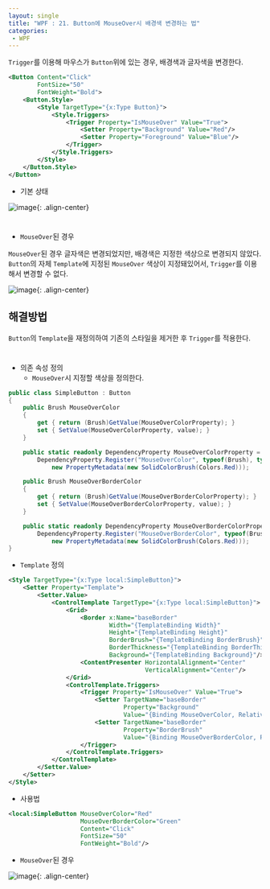 ```yaml
---
layout: single
title: "WPF : 21. Button에 MouseOver시 배경색 변경하는 법"
categories:
 - WPF
---
```


`Trigger`를 이용해 마우스가 `Button`위에 있는 경우, 배경색과 글자색을 변경한다.

```xml
<Button Content="Click" 
        FontSize="50" 
        FontWeight="Bold">
    <Button.Style>
        <Style TargetType="{x:Type Button}">
            <Style.Triggers>
                <Trigger Property="IsMouseOver" Value="True">
                    <Setter Property="Background" Value="Red"/>
                    <Setter Property="Foreground" Value="Blue"/>
                </Trigger>
            </Style.Triggers>
        </Style>
    </Button.Style>
</Button>
```

- 기본 상태

![image](https://user-images.githubusercontent.com/38006679/150038371-830f9441-0dae-47d7-975b-54bfae5a2403.png){: .align-center}


<div style="line-height : 0.8">
<br/>
</div>

- `MouseOver`된 경우

`MouseOver`된 경우 글자색은 변경되었지만, 배경색은 지정한 색상으로 변경되지 않았다. `Button`의 자체 `Template`에 지정된 `MouseOver` 색상이 지정돼있어서, `Trigger`를 이용해서 변경할 수 없다.

![image](https://user-images.githubusercontent.com/38006679/150038440-44aed673-962c-46ca-8775-17bb5a454078.png){: .align-center}

## 해결방법

`Button`의 `Template`을 재정의하여 기존의 스타일을 제거한 후 `Trigger`를 적용한다.

<div style="line-height : 0.8">
<br/>
</div>

- 의존 속성 정의
    - `MouseOver`시 지정할 색상을 정의한다.

```csharp
public class SimpleButton : Button
{
    public Brush MouseOverColor
    {
        get { return (Brush)GetValue(MouseOverColorProperty); }
        set { SetValue(MouseOverColorProperty, value); }
    }

    public static readonly DependencyProperty MouseOverColorProperty =
        DependencyProperty.Register("MouseOverColor", typeof(Brush), typeof(SimpleButton),
            new PropertyMetadata(new SolidColorBrush(Colors.Red)));

    public Brush MouseOverBorderColor
    {
        get { return (Brush)GetValue(MouseOverBorderColorProperty); }
        set { SetValue(MouseOverBorderColorProperty, value); }
    }

    public static readonly DependencyProperty MouseOverBorderColorProperty =
        DependencyProperty.Register("MouseOverBorderColor", typeof(Brush), typeof(SimpleButton),
            new PropertyMetadata(new SolidColorBrush(Colors.Red)));
}
```

- `Template` 정의

```xml
<Style TargetType="{x:Type local:SimpleButton}">
    <Setter Property="Template">
        <Setter.Value>
            <ControlTemplate TargetType="{x:Type local:SimpleButton}">
                <Grid>
                    <Border x:Name="baseBorder"
                            Width="{TemplateBinding Width}"
                            Height="{TemplateBinding Height}"
                            BorderBrush="{TemplateBinding BorderBrush}"
                            BorderThickness="{TemplateBinding BorderThickness}"
                            Background="{TemplateBinding Background}"/>
                    <ContentPresenter HorizontalAlignment="Center"
                                      VerticalAlignment="Center"/>
                </Grid>
                <ControlTemplate.Triggers>
                    <Trigger Property="IsMouseOver" Value="True">
                        <Setter TargetName="baseBorder" 
                                Property="Background" 
                                Value="{Binding MouseOverColor, RelativeSource={RelativeSource TemplatedParent}}"/>
                        <Setter TargetName="baseBorder" 
                                Property="BorderBrush" 
                                Value="{Binding MouseOverBorderColor, RelativeSource={RelativeSource TemplatedParent}}"/>
                    </Trigger>
                </ControlTemplate.Triggers>
            </ControlTemplate>                
        </Setter.Value>
    </Setter>
</Style>
```

- 사용법

```xml
<local:SimpleButton MouseOverColor="Red" 
                    MouseOverBorderColor="Green" 
                    Content="Click" 
                    FontSize="50" 
                    FontWeight="Bold"/>
```

- `MouseOver`된 경우

![image](https://user-images.githubusercontent.com/38006679/150038779-a55cacca-a97d-48b8-a64c-2dcdac39bda6.png){: .align-center}